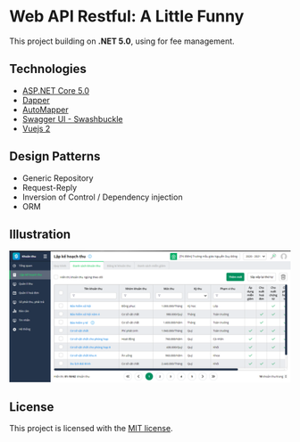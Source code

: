 ﻿# Web API Restful: A Little Funny

This project building on **.NET 5.0**, using for fee management. 

## Technologies

* [ASP.NET Core 5.0](https://docs.microsoft.com/en-us/aspnet/core/release-notes/aspnetcore-5.0?view=aspnetcore-5.0)
* [Dapper](https://github.com/DapperLib/Dapper)
* [AutoMapper](https://automapper.org/)
* [Swagger UI - Swashbuckle](https://github.com/domaindrivendev/Swashbuckle.AspNetCore)
* [Vuejs 2](https://vuejs.org/)

## Design Patterns

* Generic Repository
* Request-Reply
* Inversion of Control / Dependency injection
* ORM

## Illustration

![](/Docs/img00.PNG)

## License

This project is licensed with the [MIT license](LICENSE).
